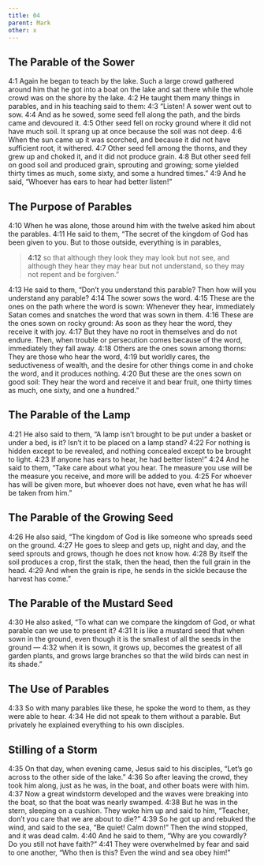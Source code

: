 ```yaml
---
title: 04
parent: Mark
other: x
---
```


## The Parable of the Sower

<a name="4:1">4:1</a> Again he began to teach by the lake. Such a large crowd gathered around him that he got into a boat on the lake and sat there while the whole crowd was on the shore by the lake. <a name="4:2">4:2</a> He taught them many things in parables, and in his teaching said to them: <a name="4:3">4:3</a> “Listen! A sower went out to sow. <a name="4:4">4:4</a> And as he sowed, some seed fell along the path, and the birds came and devoured it. <a name="4:5">4:5</a> Other seed fell on rocky ground where it did not have much soil. It sprang up at once because the soil was not deep. <a name="4:6">4:6</a> When the sun came up it was scorched, and because it did not have sufficient root, it withered. <a name="4:7">4:7</a> Other seed fell among the thorns, and they grew up and choked it, and it did not produce grain. <a name="4:8">4:8</a> But other seed fell on good soil and produced grain, sprouting and growing; some yielded thirty times as much, some sixty, and some a hundred times.” <a name="4:9">4:9</a> And he said, “Whoever has ears to hear had better listen!”

## The Purpose of Parables

<a name="4:10">4:10</a> When he was alone, those around him with the twelve asked him about the parables. <a name="4:11">4:11</a> He said to them, “The secret of the kingdom of God has been given to you. But to those outside, everything is in parables,

> <a name="4:12">4:12</a> so that although they look they may look but not see,
> and although they hear they may hear but not understand,
> so they may not repent and be forgiven.”

<a name="4:13">4:13</a> He said to them, “Don’t you understand this parable? Then how will you understand any parable? <a name="4:14">4:14</a> The sower sows the word. <a name="4:15">4:15</a> These are the ones on the path where the word is sown: Whenever they hear, immediately Satan comes and snatches the word that was sown in them. <a name="4:16">4:16</a> These are the ones sown on rocky ground: As soon as they hear the word, they receive it with joy. <a name="4:17">4:17</a> But they have no root in themselves and do not endure. Then, when trouble or persecution comes because of the word, immediately they fall away. <a name="4:18">4:18</a> Others are the ones sown among thorns: They are those who hear the word, <a name="4:19">4:19</a> but worldly cares, the seductiveness of wealth, and the desire for other things come in and choke the word, and it produces nothing. <a name="4:20">4:20</a> But these are the ones sown on good soil: They hear the word and receive it and bear fruit, one thirty times as much, one sixty, and one a hundred.”

## The Parable of the Lamp

<a name="4:21">4:21</a> He also said to them, “A lamp isn’t brought to be put under a basket or under a bed, is it? Isn’t it to be placed on a lamp stand? <a name="4:22">4:22</a> For nothing is hidden except to be revealed, and nothing concealed except to be brought to light. <a name="4:23">4:23</a> If anyone has ears to hear, he had better listen!” <a name="4:24">4:24</a> And he said to them, “Take care about what you hear. The measure you use will be the measure you receive, and more will be added to you. <a name="4:25">4:25</a> For whoever has will be given more, but whoever does not have, even what he has will be taken from him.”

## The Parable of the Growing Seed

<a name="4:26">4:26</a> He also said, “The kingdom of God is like someone who spreads seed on the ground. <a name="4:27">4:27</a> He goes to sleep and gets up, night and day, and the seed sprouts and grows, though he does not know how. <a name="4:28">4:28</a> By itself the soil produces a crop, first the stalk, then the head, then the full grain in the head. <a name="4:29">4:29</a> And when the grain is ripe, he sends in the sickle because the harvest has come.”

## The Parable of the Mustard Seed

<a name="4:30">4:30</a> He also asked, “To what can we compare the kingdom of God, or what parable can we use to present it? <a name="4:31">4:31</a> It is like a mustard seed that when sown in the ground, even though it is the smallest of all the seeds in the ground — <a name="4:32">4:32</a> when it is sown, it grows up, becomes the greatest of all garden plants, and grows large branches so that the wild birds can nest in its shade.”

## The Use of Parables

<a name="4:33">4:33</a> So with many parables like these, he spoke the word to them, as they were able to hear. <a name="4:34">4:34</a> He did not speak to them without a parable. But privately he explained everything to his own disciples.

## Stilling of a Storm

<a name="4:35">4:35</a> On that day, when evening came, Jesus said to his disciples, “Let’s go across to the other side of the lake.” <a name="4:36">4:36</a> So after leaving the crowd, they took him along, just as he was, in the boat, and other boats were with him. <a name="4:37">4:37</a> Now a great windstorm developed and the waves were breaking into the boat, so that the boat was nearly swamped. <a name="4:38">4:38</a> But he was in the stern, sleeping on a cushion. They woke him up and said to him, “Teacher, don’t you care that we are about to die?” <a name="4:39">4:39</a> So he got up and rebuked the wind, and said to the sea, “Be quiet! Calm down!” Then the wind stopped, and it was dead calm. <a name="4:40">4:40</a> And he said to them, “Why are you cowardly? Do you still not have faith?” <a name="4:41">4:41</a> They were overwhelmed by fear and said to one another, “Who then is this? Even the wind and sea obey him!”
